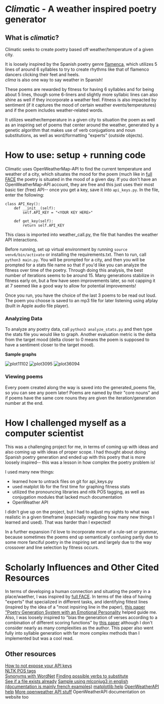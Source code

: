 # *Clima*tic - A weather inspired poetry generator


## What is *clima*tic?

Climatic seeks to create poetry based off weather/temperature of a given city. 

It is loosely inspired by the Spanish poetry genre [flamenca](https://www.writersdigest.com/write-better-poetry/flamenca-poetic-forms), which utilizes 5 lines of around 6 syllables to try to create rhythms like that of flamenco dancers clicking their feet and heels. <br>
*clima* is also one way to say weather in Spanish!

These poems are rewarded by fitness for having 6 syllables and for being about 5 lines, though some 6-liners and slightly more syllabic lines can also shine as well if they incorporate a weather feel. Fitness is also impacted by sentiment (if it captures the mood of certain weather events/temperatures) and if the poem includes weather-related words.

It utilizes weather/temperature in a given city to situation the poem as well as an inspiring set of poems that center around the weather, generated by a genetic algorithm that makes use of verb conjugations and noun substitutions, as well as word/formatting "experts" (outside objects).

# How to use: setup + running code

Climatic uses OpenWeatherMap-API to find the current temperature and weather of a city, which situates the mood for the poem (much like in [full FACE](https://www.yumpu.com/en/document/read/19102975/full-face-poetry-generation-computational-creativity) the poetry is situated in the mood of a given day.
If you don't have an OpenWeatherMap-API account, they are free and this just uses their most basic tier (free) API-- once you get a key, save it into `api_keys.py`. In the file, enter the following:
```
class API_Key():
    def __init__(self):
        self.API_KEY = "<YOUR KEY HERE>"
    
    def get_key(self):
        return self.API_KEY

```
 This class is imported into weather_call.py, the file that handles the weather API interactions.
 
 
 Before running, set up virtual environment by running `source venv6/bin/activate` or installing the requirements.txt. 
 Then to run, call `python3 main.py`. 
 You will be prompted for a city, and then you will be prompted for a stats file name so that if you'd like you can analyze the fitness over time of the poetry. Through doing this analysis, the best number of iterations seems to be around 15. Many generations stabilize in fitness early on, but a few have seen improvements later, so not capping it at 7 seemed like a good way to allow for potential improvements!
 
 Once you run, you have the choice of the last 3 poems to be read out loud. The poem you choose is saved to an mp3 file for later listening using afplay (built in Apple audio file player). 
 
 ### Analyzing Data
 To analyze any poetry data, call `python3 analyze_stats.py` and then type the stats file you would like to graph.
 Another evaluation metric is the delta from the target mood (delta closer to 0 means the poem is supposed to have a sentiment closer to the target mood).
 
 **Sample graphs**

     
    
 ![plot11102](https://user-images.githubusercontent.com/68559641/203139990-e32e206e-26c3-4b80-9adb-a8550af288bd.png)
 ![plot3095](https://user-images.githubusercontent.com/68559641/203140023-6848348b-f263-4a61-a72c-d33c4a75415d.png)
![plot36094](https://user-images.githubusercontent.com/68559641/203140061-61368b9c-5a5a-4055-9c69-55793ef673e7.png)


 
 ### Viewing poems
 Every poem created along the way is saved into the generated_poems file, so you can see any poem later!
 Poems are named by their "core nouns" and if poems have the same core nouns they are given the iteration/generation number at the end.

# How I challenged myself as a computer scientist

This was a challenging project for me, in terms of coming up with ideas and also coming up with ideas of proper scope.
I had thought about doing Spanish poetry generation and ended up with this poetry that is more loosely inspired-- this was a lesson in how complex the poetry problem is!

I used many new things:
<ul>
<li>learned how to untrack files on git for api_keys.py</li>
<li>used matplot lib for the first time for graphing fitness stats</li>
<li>utilized the pronouncing libraries and nltk POS tagging, as well as conjugation modules that lacked much documentation </li>
<li>OpenWeather API </li>
</ul>
I didn't give up on the project, but I had to adjust my sights to what was realistic in a given timeframe (especially regarding how many new things I learned and used). That was harder than I expected!
 
 In a further expansion I'd love to incorporate more of a rule-set or grammar, because sometimes the poems end up semantically confusing partly due to some more fanciful poetry in the inspiring set and largely due to the way crossover and line selection by fitness occurs.

# Scholarly Influences and Other Cited Resources

In terms of developing a human connection and situating the poetry in a place/waether, I was inspired by [full FACE](https://www.yumpu.com/en/document/read/19102975/full-face-poetry-generation-computational-creativity). 
In terms of the idea of having "experts" that specialized in different tasks, and identifying fittest lines (inspired by the idea of a "most inpsiring line in the paper), [this paper "Poetry Generation System with an Emotional Personality](https://www.researchgate.net/publication/274249704_Poetry_Generation_System_With_an_Emotional_Personality) helped guide me.
Also, I was loosely inspired to "bias the generation of verses according to a combination of different scoring functions" by [this paper](https://computationalcreativity.net/iccc21/wp-content/uploads/2021/09/ICCC_2021_paper_31.pdf) although I don't consider nearly as many complexities as the author. This paper also went fully into syllable generation with far more complex methods than I implemented but was a cool read.
    
 

## Other resources

[How to not expose your API keys](https://levelup.gitconnected.com/keep-api-keys-out-of-git-repositories-a-few-concrete-examples-80f2544789aa)<br>
[NLTK POS tags](https://stackoverflow.com/questions/15388831/what-are-all-possible-pos-tags-of-nltk )</br>
[Synonyms with WordNet](https://www.holisticseo.digital/python-seo/nltk/wordnet)
[Finding possible verbs to substitute](https://www.reddit.com/r/LanguageTechnology/comments/egh7jk/how_to_check_if_a_word_can_be_interpreted_as_a/)</br>
[See if a file exists already](https://www.pythontutorial.net/python-basics/python-check-if-file-exists/)
[Sample using mlconjug3 in english (documentation is mainly french examples)](https://github.com/tyxchen/bad-excuses-for-zoom-abuses/blob/master/excuses.py) 
[matplotlib help](https://stackoverflow.com/questions/18458734/how-do-i-plot-list-of-tuples-in-python)
[OpenWeatherAPI help](https://www.tutorialspoint.com/find-current-weather-of-any-city-using-openweathermap-api-in-python)
[More openweather API stuff](https://geekyhumans.com/get-weather-information-using-python/)
OpenWeatherAPI documentation on website too
